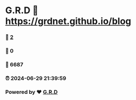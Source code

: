 # G.R.D :link: https://grdnet.github.io/blog 
### :page_facing_up: [2](https://grdnet.github.io/blog/tag.html) 
### :speech_balloon: 0 
### :hibiscus: 6687 
### :alarm_clock: 2024-06-29 21:39:59 
### Powered by :heart: [G.R.D](https://grdnet.org)

